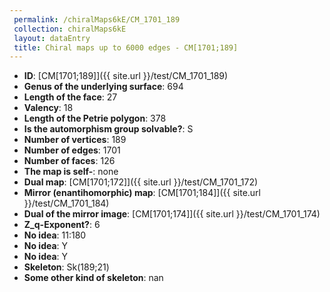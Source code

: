 ```yaml
--- 
 permalink: /chiralMaps6kE/CM_1701_189 
 collection: chiralMaps6kE
 layout: dataEntry
 title: Chiral maps up to 6000 edges - CM[1701;189]
---
```


- **ID**: [CM[1701;189]]({{ site.url }}/test/CM_1701_189)
- **Genus of the underlying surface**: 694
- **Length of the face**: 27
- **Valency**: 18
- **Length of the Petrie polygon**: 378
- **Is the automorphism group solvable?**: S
- **Number of vertices**: 189
- **Number of edges**: 1701
- **Number of faces**: 126
- **The map is self-**: none
- **Dual map**: [CM[1701;172]]({{ site.url }}/test/CM_1701_172)
- **Mirror (enantihomorphic) map**: [CM[1701;184]]({{ site.url }}/test/CM_1701_184)
- **Dual of the mirror image**: [CM[1701;174]]({{ site.url }}/test/CM_1701_174)
- **Z_q-Exponent?**: 6
- **No idea**:  11:180
- **No idea**: Y
- **No idea**: Y
- **Skeleton**: Sk(189;21)
- **Some other kind of skeleton**: nan
